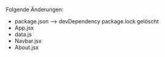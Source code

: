 Folgende Änderungen:
- package.json --> devDependency package.lock gelöscht
- App.jsx
- data.js
- Navbar.jsx
- About.jsx